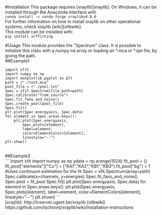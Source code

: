 #Installation
This package requires [xraylib][xraylib]. On Windows, it can be installed through the Anaconda interface with <br> 
`conda install -c conda-forge xraylib=4.0.0` <br>
For further information on how to install xraylib on other operational systems, check xraylib [wiki][xlibwiki].
<br>
This module can be installed with:<br>
`pip install xrffitting`<br>

#Usage
This module provides the "Spectrum" class. It is possible to initialize this class with a numpy nd.array or loading an *.mca or *.spt file, by giving the path. <br>
##Example1
<br> 
```
import xfit
import numpy as np
import matplotlib.pyplot as plt
path = r"./test.mca"
pool_file = r"./pool.txt"
Spec = xfit.Spectrum(file_path=path)
Spec.calibrate("from_source")
Spec.fit_fano_and_noise()
Spec.create_pool(pool_file)
Spec.fit()
plt.plot(Spec.energyaxis, Spec.data)
for element in Spec.areas.keys():
	plt.plot(Spec.energyaxis, 
		Spec.plots[element],
		label=element, 
		color=ElementColors[element],
		linestyle="--")
plt.show() 
```
<br>
##Example2
<br>
```
import xfit
import numpy as np
ydata = np.arange(1024)
fit_pool = {}
fit_pool["elements"]["Cu"] = ["KA1","KA2","KB1","KB3"]
fit_pool["bg"] = 1 #Uses continuum estimation for the fit
Spec = xfit.Spectrum(array=path)
Spec.calibrate(x=channels, y=energies)
Spec.fit_fano_and_noise()
Spec.pool = fit_pool
Spec.fit()
plt.plot(Spec.energyaxis, Spec.data)
for element in Spec.areas.keys():
	plt.plot(Spec.energyaxis, 
		Spec.plots[element],
		label=element, 
		color=ElementColors[element],
		linestyle="--")
plt.show() 
```
<br>
[xraylib]: http://lvserver.ugent.be/xraylib
[xlibwiki]: https://github.com/tschoonj/xraylib/wiki/Installation-instructions
